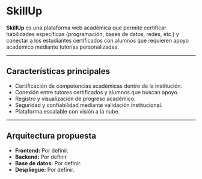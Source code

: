 # SkillUp

**SkillUp** es una plataforma web académica que permite certificar habilidades específicas (programación, bases de datos, redes, etc.) y conectar a los estudiantes certificados con alumnos que requieren apoyo académico mediante tutorías personalizadas.  

---

## Características principales
- Certificación de competencias académicas dentro de la institución.  
- Conexión entre tutores certificados y alumnos que buscan apoyo.  
- Registro y visualización de progreso académico.  
- Seguridad y confiabilidad mediante validación institucional.  
- Plataforma escalable con visión a la nube.  

---

##  Arquitectura propuesta
- **Frontend:** Por definir.  
- **Backend:** Por definir.  
- **Base de datos:** Por definir.  
- **Despliegue:** Por definir.  
